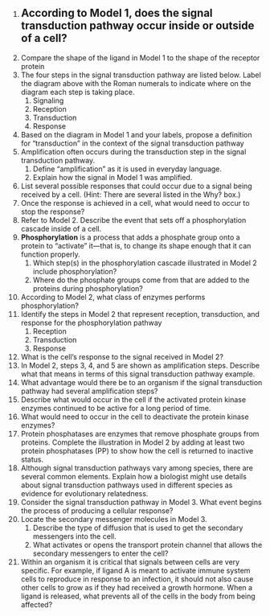 1. According to Model 1, does the signal transduction pathway occur inside or outside of a cell?
	- 
2. Compare the shape of the ligand in Model 1 to the shape of the receptor protein
3. The four steps in the signal transduction pathway are listed below. Label the diagram above with the Roman numerals to indicate where on the diagram each step is taking place.
	1. Signaling
	2. Reception
	3. Transduction
	4. Response
4. Based on the diagram in Model 1 and your labels, propose a definition for “transduction” in the context of the signal transduction pathway
5. Amplification often occurs during the transduction step in the signal transduction pathway.
	1. Define “amplification” as it is used in everyday language.
	2. Explain how the signal in Model 1 was amplified.
6. List several possible responses that could occur due to a signal being received by a cell. (Hint: There are several listed in the Why? box.)
7. Once the response is achieved in a cell, what would need to occur to stop the response?
8. Refer to Model 2. Describe the event that sets off a phosphorylation cascade inside of a cell.
9. **Phosphorylation** is a process that adds a phosphate group onto a protein to “activate” it—that is, to change its shape enough that it can function properly.
	1. Which step(s) in the phosphorylation cascade illustrated in Model 2 include phosphorylation?
	2. Where do the phosphate groups come from that are added to the proteins during phosphorylation?
10. According to Model 2, what class of enzymes performs phosphorylation?
11. Identify the steps in Model 2 that represent reception, transduction, and response for the phosphorylation pathway
	1. Reception
	2. Transduction
	3. Response
12. What is the cell’s response to the signal received in Model 2?
13. In Model 2, steps 3, 4, and 5 are shown as amplification steps. Describe what that means in terms of this signal transduction pathway example.
14. What advantage would there be to an organism if the signal transduction pathway had several amplification steps?
15. Describe what would occur in the cell if the activated protein kinase enzymes continued to be active for a long period of time.
16. What would need to occur in the cell to deactivate the protein kinase enzymes?
17. Protein phosphatases are enzymes that remove phosphate groups from proteins. Complete the illustration in Model 2 by adding at least two protein phosphatases (PP) to show how the cell is returned to inactive status.
18. Although signal transduction pathways vary among species, there are several common elements. Explain how a biologist might use details about signal transduction pathways used in different species as evidence for evolutionary relatedness.
19. Consider the signal transduction pathway in Model 3. What event begins the process of producing a cellular response?
20. Locate the secondary messenger molecules in Model 3.
	1. Describe the type of diffusion that is used to get the secondary messengers into the cell.
	2. What activates or opens the transport protein channel that allows the secondary messengers to enter the cell?
21. Within an organism it is critical that signals between cells are very specific. For example, if ligand A is meant to activate immune system cells to reproduce in response to an infection, it should not also cause other cells to grow as if they had received a growth hormone. When a ligand is released, what prevents all of the cells in the body from being affected? 
